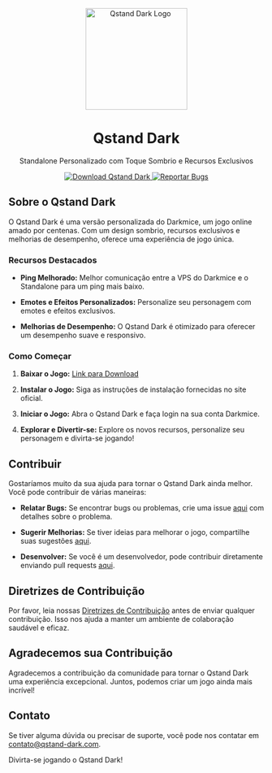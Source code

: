<p align="center">
  <img src="https://steamuserimages-a.akamaihd.net/ugc/260471325503110573/2BCB51FCF6861555682B65612FD7214E24C2CC80/?imw=1024&&ima=fit&impolicy=Letterbox&imcolor=%23000000&letterbox=false" alt="Qstand Dark Logo" width="200">
</p>

<h1 align="center">Qstand Dark</h1>

<p align="center">Standalone Personalizado com Toque Sombrio e Recursos Exclusivos</p>

<p align="center">
  <a href="https://github.com/Qhnk/Qstand-dark/raw/main/Dark.rar">
    <img src="https://img.shields.io/badge/Baixar-%20Qstand%20Dark-brightgreen" alt="Download Qstand Dark">
  </a>
  <a href="https://github.com/Qhnk/qstand-dark/issues">
    <img src="https://img.shields.io/badge/Reportar%20Bugs-Issues-red" alt="Reportar Bugs">
  </a>
</p>

## Sobre o Qstand Dark

O Qstand Dark é uma versão personalizada do Darkmice, um jogo online amado por centenas. Com um design sombrio, recursos exclusivos e melhorias de desempenho, oferece uma experiência de jogo única.

### Recursos Destacados

- **Ping Melhorado:** Melhor comunicação entre a VPS do Darkmice e o Standalone para um ping mais baixo.

- **Emotes e Efeitos Personalizados:** Personalize seu personagem com emotes e efeitos exclusivos.

- **Melhorias de Desempenho:** O Qstand Dark é otimizado para oferecer um desempenho suave e responsivo.

### Como Começar

1. **Baixar o Jogo:** [Link para Download](https://github.com/Qhnk/Qstand-dark/raw/main/Dark.rar)

2. **Instalar o Jogo:** Siga as instruções de instalação fornecidas no site oficial.

3. **Iniciar o Jogo:** Abra o Qstand Dark e faça login na sua conta Darkmice.

4. **Explorar e Divertir-se:** Explore os novos recursos, personalize seu personagem e divirta-se jogando!

## Contribuir

Gostaríamos muito da sua ajuda para tornar o Qstand Dark ainda melhor. Você pode contribuir de várias maneiras:

- **Relatar Bugs:** Se encontrar bugs ou problemas, crie uma issue [aqui](https://github.com/Qhnk/qstand-dark/issues) com detalhes sobre o problema.

- **Sugerir Melhorias:** Se tiver ideias para melhorar o jogo, compartilhe suas sugestões [aqui](https://github.com/Qhnk/qstand-dark/issues).

- **Desenvolver:** Se você é um desenvolvedor, pode contribuir diretamente enviando pull requests [aqui](https://github.com/Qhnk/qstand-dark).

## Diretrizes de Contribuição

Por favor, leia nossas [Diretrizes de Contribuição](CONTRIBUTING.md) antes de enviar qualquer contribuição. Isso nos ajuda a manter um ambiente de colaboração saudável e eficaz.

## Agradecemos sua Contribuição

Agradecemos a contribuição da comunidade para tornar o Qstand Dark uma experiência excepcional. Juntos, podemos criar um jogo ainda mais incrível!

## Contato

Se tiver alguma dúvida ou precisar de suporte, você pode nos contatar em [contato@qstand-dark.com](mailto:contato@qstand-dark.com).

Divirta-se jogando o Qstand Dark!
